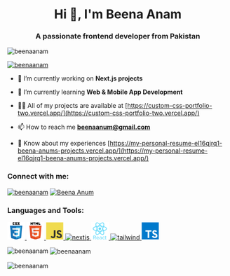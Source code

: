 <h1 align="center">Hi 👋, I'm Beena Anam</h1>
<h3 align="center">A passionate frontend developer from Pakistan</h3>

<p align="left"> <img src="https://komarev.com/ghpvc/?username=beenaanam&label=Profile%20views&color=0e75b6&style=flat" alt="beenaanam" /> </p>

<p align="left"> <a href="https://github.com/ryo-ma/github-profile-trophy"><img src="https://github-profile-trophy.vercel.app/?username=beenaanam" alt="beenaanam" /></a> </p>

- 🔭 I’m currently working on **Next.js projects**

- 🌱 I’m currently learning **Web & Mobile App Development**

- 👨‍💻 All of my projects are available at [https://custom-css-portfolio-two.vercel.app/](https://custom-css-portfolio-two.vercel.app/)

- 📫 How to reach me **beenaanum@gmail.com**

- 📄 Know about my experiences [https://my-personal-resume-el16qjrq1-beena-anums-projects.vercel.app/](https://my-personal-resume-el16qjrq1-beena-anums-projects.vercel.app/)

<h3 align="left">Connect with me:</h3>
<p align="left">
<a href="https://linkedin.com/in/beenaanam" target="blank"><img align="center" src="https://raw.githubusercontent.com/rahuldkjain/github-profile-readme-generator/master/src/images/icons/Social/linked-in-alt.svg" alt="beenaanam" height="30" width="40" /></a>
<a href="https://discord.gg/Beena Anum" target="blank"><img align="center" src="https://raw.githubusercontent.com/rahuldkjain/github-profile-readme-generator/master/src/images/icons/Social/discord.svg" alt="Beena Anum" height="30" width="40" /></a>
</p>

<h3 align="left">Languages and Tools:</h3>
<p align="left"> <a href="https://www.w3schools.com/css/" target="_blank" rel="noreferrer"> <img src="https://raw.githubusercontent.com/devicons/devicon/master/icons/css3/css3-original-wordmark.svg" alt="css3" width="40" height="40"/> </a> <a href="https://www.w3.org/html/" target="_blank" rel="noreferrer"> <img src="https://raw.githubusercontent.com/devicons/devicon/master/icons/html5/html5-original-wordmark.svg" alt="html5" width="40" height="40"/> </a> <a href="https://developer.mozilla.org/en-US/docs/Web/JavaScript" target="_blank" rel="noreferrer"> <img src="https://raw.githubusercontent.com/devicons/devicon/master/icons/javascript/javascript-original.svg" alt="javascript" width="40" height="40"/> </a> <a href="https://nextjs.org/" target="_blank" rel="noreferrer"> <img src="https://cdn.worldvectorlogo.com/logos/nextjs-2.svg" alt="nextjs" width="40" height="40"/> </a> <a href="https://reactjs.org/" target="_blank" rel="noreferrer"> <img src="https://raw.githubusercontent.com/devicons/devicon/master/icons/react/react-original-wordmark.svg" alt="react" width="40" height="40"/> </a> <a href="https://tailwindcss.com/" target="_blank" rel="noreferrer"> <img src="https://www.vectorlogo.zone/logos/tailwindcss/tailwindcss-icon.svg" alt="tailwind" width="40" height="40"/> </a> <a href="https://www.typescriptlang.org/" target="_blank" rel="noreferrer"> <img src="https://raw.githubusercontent.com/devicons/devicon/master/icons/typescript/typescript-original.svg" alt="typescript" width="40" height="40"/> </a> </p>

<p><img align="left" src="https://github-readme-stats.vercel.app/api/top-langs?username=beenaanam&show_icons=true&locale=en&layout=compact" alt="beenaanam" /></p>

<p>&nbsp;<img align="center" src="https://github-readme-stats.vercel.app/api?username=beenaanam&show_icons=true&locale=en" alt="beenaanam" /></p>

<p><img align="center" src="https://github-readme-streak-stats.herokuapp.com/?user=beenaanam&" alt="beenaanam" /></p>
